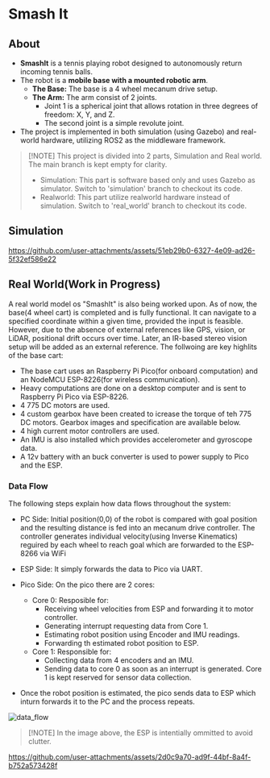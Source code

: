 # Smash It

## About
* **SmashIt** is a tennis playing robot designed to autonomously return incoming tennis balls.
* The robot is a **mobile base with a mounted robotic arm**.
    * **The Base:** The base is a 4 wheel mecanum drive setup.
    * **The Arm:** The arm consist of 2 joints.
      *  Joint 1 is a spherical joint that allows rotation in three degrees of freedom: X, Y, and Z.
      *  The second joint is a simple revolute joint. 
* The project is implemented in both simulation (using Gazebo) and real-world hardware, utilizing ROS2 as the middleware framework.
  
>  [!NOTE]
> This project is divided into 2 parts, Simulation and Real world. The main branch is kept empty for clarity. 
> * Simulation: This part is software based only and uses Gazebo as simulator. Switch to 'simulation' branch to checkout its code.
> * Realworld: This part utilize realworld hardware instead of simulation. Switch to 'real_world' branch to checkout its code.


## Simulation

https://github.com/user-attachments/assets/51eb29b0-6327-4e09-ad26-5f32ef586e22



## Real World(Work in Progress)
A real world model os "SmashIt" is also being worked upon. As of now, the base(4 wheel cart) is completed and is fully functional. It can navigate to a specified coordinate within a given time, provided the input is feasible. However, due to the absence of external references like GPS, vision, or LiDAR, positional drift occurs over time. Later, an IR-based stereo vision setup will be added as an external reference. The follwoing are key highlits of the base cart: 

* The base cart uses an Raspberry Pi Pico(for onboard computation) and an NodeMCU ESP-8226(for wireless communication).
* Heavy computations are done on a desktop computer and is sent to Raspberry Pi Pico via ESP-8226.
* 4 775 DC motors are used.
* 4 custom gearbox have been created to icrease the torque of teh 775 DC motors. Gearbox images and specification are available below.
* 4 high current motor controllers are used.
* An IMU is also installed which provides accelerometer and gyroscope data.
* A 12v battery with an buck converter is used to power supply to Pico and the ESP.

### Data Flow
 The following steps explain how data flows throughout the system:
 * PC Side: Initial position(0,0) of the robot is compared with goal position and the resulting distance is fed into an mecanum drive controller. The controller generates individual velocity(using Inverse Kinematics) reguired by each wheel to reach goal which are forwarded to the ESP-8266 via WiFi
 * ESP Side: It simply forwards the data to Pico via UART.
 * Pico Side: On the pico there are 2 cores:
    * Core 0: Resposible for:
       * Receiving wheel velocities from ESP and forwarding it to motor controller.
       * Generating  interrupt requesting data from Core 1.
       * Estimating robot position using Encoder and IMU readings.
       * Forwarding th estimated robot position to ESP.
    * Core 1: Responsible for:
       * Collecting data from 4 encoders and an IMU.
       * Sending  data to core 0 as soon as an interrupt is generated. Core 1 is kept reserved for sensor data collection.
         
 * Once the robot position is estimated, the pico sends data to ESP which inturn forwards it to the PC and the process repeats.
    
![data_flow](https://github.com/user-attachments/assets/cde7371a-3ae4-4544-ac8e-68a7ad1fd733)

>  [!NOTE]
> In the image above, the ESP is intentially ommitted to avoid clutter.  


https://github.com/user-attachments/assets/2d0c9a70-ad9f-44bf-8a4f-b752a573428f



